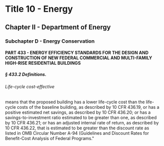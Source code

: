 
# Title 10 - Energy
## Chapter II - Department of Energy
### Subchapter D - Energy Conservation
#### PART 433 - ENERGY EFFICIENCY STANDARDS FOR THE DESIGN AND CONSTRUCTION OF NEW FEDERAL COMMERCIAL AND MULTI-FAMILY HIGH-RISE RESIDENTIAL BUILDINGS
##### § 433.2 Definitions.
###### Life-cycle cost-effective

means that the proposed building has a lower life-cycle cost than the life-cycle costs of the baseline building, as described by 10 CFR 436.19, or has a positive estimated net savings, as described by 10 CFR 436.20; or has a savings-to-investment ratio estimated to be greater than one, as described by 10 CFR 436.21; or has an adjusted internal rate of return, as described by 10 CFR 436.22, that is estimated to be greater than the discount rate as listed in OMB Circular Number A-94 (Guidelines and Discount Rates for Benefit-Cost Analysis of Federal Programs."
